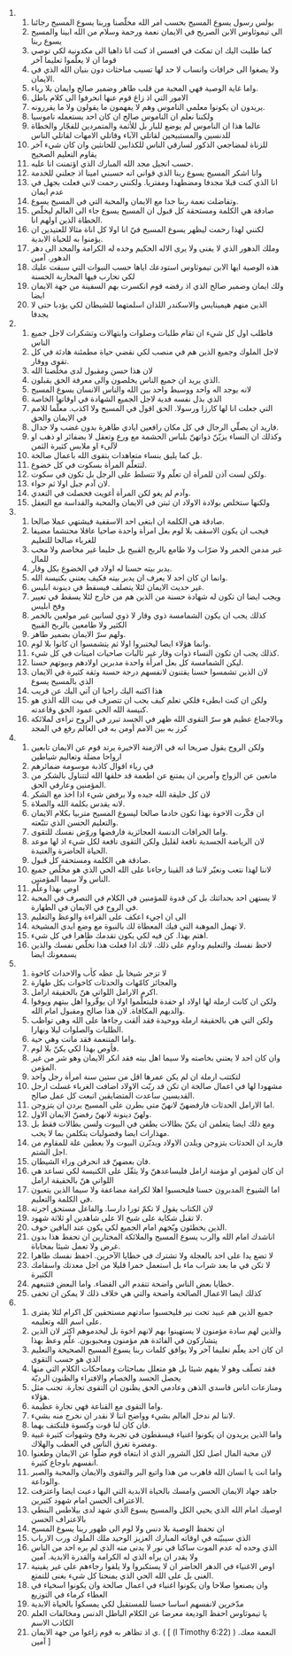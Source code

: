 <ol>
  <li>
    <ol>
      <li>بولس رسول يسوع المسيح بحسب امر الله مخلّصنا وربنا يسوع المسيح رجائنا</li>
      <li>الى تيموثاوس الابن الصريح في الايمان نعمة ورحمة وسلام من الله ابينا والمسيح يسوع ربنا</li>
      <li>كما طلبت اليك ان تمكث في افسس اذ كنت انا ذاهبا الى مكدونية لكي توصي قوما ان لا يعلّموا تعليما آخر</li>
      <li>ولا يصغوا الى خرافات وانساب لا حد لها تسبب مباحثات دون بنيان الله الذي في الايمان.</li>
      <li>واما غاية الوصية فهي المحبة من قلب طاهر وضمير صالح وايمان بلا رياء.</li>
      <li>الامور التي اذ زاغ قوم عنها انحرفوا الى كلام باطل</li>
      <li>يريدون ان يكونوا معلمي الناموس وهم لا يفهمون ما يقولون ولا ما يقررونه.</li>
      <li>ولكننا نعلم ان الناموس صالح ان كان احد يستعمله ناموسيا</li>
      <li>عالما هذا ان الناموس لم يوضع للبار بل للأثمة والمتمردين للفجّار والخطاة للدنسين والمستبيحين لقاتلي الآباء وقاتلي الامهات لقاتلي الناس</li>
      <li>للزناة لمضاجعي الذكور لسارقي الناس للكذابين للحانثين وان كان شيء آخر يقاوم التعليم الصحيح</li>
      <li>حسب انجيل مجد الله المبارك الذي اؤتمنت انا عليه.</li>
      <li>وانا اشكر المسيح يسوع ربنا الذي قواني انه حسبني امينا اذ جعلني للخدمة</li>
      <li>انا الذي كنت قبلا مجدفا ومضطهدا ومفتريا. ولكنني رحمت لاني فعلت بجهل في عدم ايمان</li>
      <li>وتفاضلت نعمة ربنا جدا مع الايمان والمحبة التي في المسيح يسوع.</li>
      <li>صادقة هي الكلمة ومستحقة كل قبول ان المسيح يسوع جاء الى العالم ليخلّص الخطاة الذين اولهم انا.</li>
      <li>لكنني لهذا رحمت ليظهر يسوع المسيح فيّ انا اولا كل اناة مثالا للعتيدين ان يؤمنوا به للحياة الابدية.</li>
      <li>وملك الدهور الذي لا يفنى ولا يرى الاله الحكيم وحده له الكرامة والمجد الى دهر الدهور. آمين</li>
      <li>هذه الوصية ايها الابن تيموثاوس استودعك اياها حسب النبوات التي سبقت عليك لكي تحارب فيها المحاربة الحسنة</li>
      <li>ولك ايمان وضمير صالح الذي اذ رفضه قوم انكسرت بهم السفينة من جهة الايمان ايضا</li>
      <li>الذين منهم هيمينايس والاسكندر اللذان اسلمتهما للشيطان لكي يؤدبا حتى لا يجدفا</li>
    </ol>
  </li>
  <li>
    <ol>
      <li>فاطلب اول كل شيء ان تقام طلبات وصلوات وابتهالات وتشكرات لاجل جميع الناس</li>
      <li>لاجل الملوك وجميع الذين هم في منصب لكي نقضي حياة مطمئنة هادئة في كل تقوى ووقار.</li>
      <li>لان هذا حسن ومقبول لدى مخلّصنا الله</li>
      <li>الذي يريد ان جميع الناس يخلصون والى معرفة الحق يقبلون.</li>
      <li>لانه يوجد اله واحد ووسيط واحد بين الله والناس الانسان يسوع المسيح</li>
      <li>الذي بذل نفسه فدية لاجل الجميع الشهادة في اوقاتها الخاصة</li>
      <li>التي جعلت انا لها كارزا ورسولا. الحق اقول في المسيح ولا اكذب. معلّما للامم في الايمان والحق</li>
      <li>فاريد ان يصلّي الرجال في كل مكان رافعين ايادي طاهرة بدون غضب ولا جدال.</li>
      <li>وكذلك ان النساء يزيّنّ ذواتهنّ بلباس الحشمة مع ورع وتعقل لا بضفائر او ذهب او لآلىء او ملابس كثيرة الثمن</li>
      <li>بل كما يليق بنساء متعاهدات بتقوى الله باعمال صالحة.</li>
      <li>لتتعلّم المرأة بسكوت في كل خضوع.</li>
      <li>ولكن لست آذن للمرأة ان تعلّم ولا تتسلط على الرجل بل تكون في سكوت.</li>
      <li>لان آدم جبل اولا ثم حواء.</li>
      <li>وآدم لم يغو لكن المرأة أغويت فحصلت في التعدي.</li>
      <li>ولكنها ستخلص بولادة الاولاد ان ثبتن في الايمان والمحبة والقداسة مع التعقل</li>
    </ol>
  </li>
  <li>
    <ol>
      <li>صادقة هي الكلمة ان ابتغى احد الاسقفية فيشتهي عملا صالحا.</li>
      <li>فيجب ان يكون الاسقف بلا لوم بعل امرأة واحدة صاحيا عاقلا محتشما مضيفا للغرباء صالحا للتعليم</li>
      <li>غير مدمن الخمر ولا ضرّاب ولا طامع بالربح القبيح بل حليما غير مخاصم ولا محب للمال</li>
      <li>يدبر بيته حسنا له اولاد في الخضوع بكل وقار.</li>
      <li>وانما ان كان احد لا يعرف ان يدبر بيته فكيف يعتني بكنيسة الله.</li>
      <li>غير حديث الايمان لئلا يتصلف فيسقط في دينونة ابليس.</li>
      <li>ويجب ايضا ان تكون له شهادة حسنة من الذين هم من خارج لئلا يسقط في تعيير وفخ ابليس</li>
      <li>كذلك يجب ان يكون الشمامسة ذوي وقار لا ذوي لسانين غير مولعين بالخمر الكثير ولا طامعين بالربح القبيح</li>
      <li>ولهم سرّ الايمان بضمير طاهر.</li>
      <li>وانما هؤلاء ايضا ليختبروا اولا ثم يتشمسوا ان كانوا بلا لوم.</li>
      <li>كذلك يجب ان تكون النساء ذوات وقار غير ثالبات صاحيات امينات في كل شيء.</li>
      <li>ليكن الشمامسة كل بعل امرأة واحدة مدبرين اولادهم وبيوتهم حسنا.</li>
      <li>لان الذين تشمسوا حسنا يقتنون لانفسهم درجة حسنة وثقة كثيرة في الايمان الذي بالمسيح يسوع</li>
      <li>هذا اكتبه اليك راجيا ان آتي اليك عن قريب</li>
      <li>ولكن ان كنت ابطىء فلكي تعلم كيف يجب ان تتصرف في بيت الله الذي هو كنيسة الله الحي عمود الحق وقاعدته.</li>
      <li>وبالاجماع عظيم هو سرّ التقوى الله ظهر في الجسد تبرر في الروح تراءى لملائكة كرز به بين الامم أومن به في العالم رفع في المجد</li>
    </ol>
  </li>
  <li>
    <ol>
      <li>ولكن الروح يقول صريحا انه في الازمنة الاخيرة يرتد قوم عن الايمان تابعين ارواحا مضلة وتعاليم شياطين</li>
      <li>في رياء اقوال كاذبة موسومة ضمائرهم</li>
      <li>مانعين عن الزواج وآمرين ان يمتنع عن اطعمة قد خلقها الله لتتناول بالشكر من المؤمنين وعارفي الحق.</li>
      <li>لان كل خليقة الله جيده ولا يرفض شيء اذا اخذ مع الشكر</li>
      <li>لانه يقدس بكلمة الله والصلاة.</li>
      <li>ان فكّرت الاخوة بهذا تكون خادما صالحا ليسوع المسيح متربيا بكلام الايمان والتعليم الحسن الذي تتبّعته.</li>
      <li>واما الخرافات الدنسة العجائزية فارفضها وروّض نفسك للتقوى.</li>
      <li>لان الرياضة الجسدية نافعة لقليل ولكن التقوى نافعة لكل شيء اذ لها موعد الحياة الحاضرة والعتيدة.</li>
      <li>صادقة هي الكلمة ومستحقة كل قبول.</li>
      <li>لاننا لهذا نتعب ونعيّر لاننا قد القينا رجاءنا على الله الحي الذي هو مخلّص جميع الناس ولا سيما المؤمنين.</li>
      <li>اوص بهذا وعلّم</li>
      <li>لا يستهن احد بحداثتك بل كن قدوة للمؤمنين في الكلام في التصرف في المحبة في الروح في الايمان في الطهارة.</li>
      <li>الى ان اجيء اعكف على القراءة والوعظ والتعليم</li>
      <li>لا تهمل الموهبة التي فيك المعطاة لك بالنبوة مع وضع ايدي المشيخة.</li>
      <li>اهتم بهذا. كن فيه لكي يكون تقدمك ظاهرا في كل شيء.</li>
      <li>لاحظ نفسك والتعليم وداوم على ذلك. لانك اذا فعلت هذا تخلّص نفسك والذين يسمعونك ايضا</li>
    </ol>
  </li>
  <li>
    <ol>
      <li>لا تزجر شيخا بل عظه كأب والاحداث كاخوة</li>
      <li>والعجائز كامّهات والحدثات كاخوات بكل طهارة</li>
      <li>اكرم الارامل اللواتي هنّ بالحقيقة ارامل.</li>
      <li>ولكن ان كانت ارملة لها اولاد او حفدة فليتعلّموا اولا ان يوقّروا اهل بيتهم ويوفوا والديهم المكافاة. لان هذا صالح ومقبول امام الله.</li>
      <li>ولكن التي هي بالحقيقة ارملة ووحيدة فقد ألقت رجاءها على الله وهي تواظب الطلبات والصلوات ليلا ونهارا.</li>
      <li>واما المتنعمة فقد ماتت وهي حية.</li>
      <li>فأوص بهذا لكي يكنّ بلا لوم.</li>
      <li>وان كان احد لا يعتني بخاصته ولا سيما اهل بيته فقد انكر الايمان وهو شر من غير المؤمن.</li>
      <li>لتكتتب ارملة ان لم يكن عمرها اقل من ستين سنة امرأة رجل واحد</li>
      <li>مشهودا لها في اعمال صالحة ان تكن قد ربّت الاولاد اضافت الغرباء غسلت ارجل القديسين ساعدت المتضايقين اتبعت كل عمل صالح.</li>
      <li>اما الارامل الحدثات فارفضهنّ لانهنّ متى بطرن على المسيح يردن ان يتزوجن.</li>
      <li>ولهنّ دينونة لانهنّ رفضنّ الايمان الاول.</li>
      <li>ومع ذلك ايضا يتعلمن ان يكنّ بطالات يطفن في البيوت ولسن بطالات فقط بل مهذارات ايضا وفضوليات يتكلمن بما لا يجب.</li>
      <li>فاريد ان الحدثات يتزوجن ويلدن الاولاد ويدبّرن البيوت ولا يعطين علة للمقاوم من اجل الشتم.</li>
      <li>فان بعضهنّ قد انحرفن وراء الشيطان.</li>
      <li>ان كان لمؤمن او مؤمنة ارامل فليساعدهنّ ولا يثقّل على الكنيسة لكي تساعد هي اللواتي هنّ بالحقيقة ارامل</li>
      <li>اما الشيوخ المدبرون حسنا فليحسبوا اهلا لكرامة مضاعفة ولا سيما الذين يتعبون في الكلمة والتعليم.</li>
      <li>لان الكتاب يقول لا تكمّ ثورا دارسا. والفاعل مستحق اجرته</li>
      <li>لا تقبل شكاية على شيخ الا على شاهدين او ثلاثة شهود.</li>
      <li>الذين يخطئون وبّخهم امام الجميع لكي يكون عند الباقين خوف.</li>
      <li>اناشدك امام الله والرب يسوع المسيح والملائكة المختارين ان تحفظ هذا بدون غرض ولا تعمل شيئا بمحاباة.</li>
      <li>لا تضع يدا على احد بالعجلة ولا تشترك في خطايا الآخرين. احفظ نفسك طاهرا</li>
      <li>لا تكن في ما بعد شراب ماء بل استعمل خمرا قليلا من اجل معدتك واسقامك الكثيرة</li>
      <li>خطايا بعض الناس واضحة تتقدم الى القضاء. واما البعض فتتبعهم.</li>
      <li>كذلك ايضا الاعمال الصالحة واضحة والتي هي خلاف ذلك لا يمكن ان تخفى</li>
    </ol>
  </li>
  <li>
    <ol>
      <li>جميع الذين هم عبيد تحت نير فليحسبوا سادتهم مستحقين كل اكرام لئلا يفترى على اسم الله وتعليمه.</li>
      <li>والذين لهم سادة مؤمنون لا يستهينوا بهم لانهم اخوة بل ليخدموهم اكثر لان الذين يتشاركون في الفائدة هم مؤمنون ومحبوبون. علّم وعظ بهذا</li>
      <li>ان كان احد يعلّم تعليما آخر ولا يوافق كلمات ربنا يسوع المسيح الصحيحة والتعليم الذي هو حسب التقوى</li>
      <li>فقد تصلّف وهو لا يفهم شيئا بل هو متعلل بمباحثات ومماحكات الكلام التي منها يحصل الحسد والخصام والافتراء والظنون الرديّة</li>
      <li>ومنازعات اناس فاسدي الذهن وعادمي الحق يظنون ان التقوى تجارة. تجنب مثل هؤلاء.</li>
      <li>واما التقوى مع القناعة فهي تجارة عظيمة.</li>
      <li>لاننا لم ندخل العالم بشيء وواضح اننا لا نقدر ان نخرج منه بشيء.</li>
      <li>فان كان لنا قوت وكسوة فلنكتف بهما.</li>
      <li>واما الذين يريدون ان يكونوا اغنياء فيسقطون في تجربة وفخ وشهوات كثيرة غبية ومضرة تغرق الناس في العطب والهلاك.</li>
      <li>لان محبة المال اصل لكل الشرور الذي اذ ابتغاه قوم ضلّوا عن الايمان وطعنوا انفسهم باوجاع كثيرة.</li>
      <li>واما انت يا انسان الله فاهرب من هذا واتبع البر والتقوى والايمان والمحبة والصبر والوداعة.</li>
      <li>جاهد جهاد الايمان الحسن وامسك بالحياة الابدية التي اليها دعيت ايضا واعترفت الاعتراف الحسن امام شهود كثيرين.</li>
      <li>اوصيك امام الله الذي يحيي الكل والمسيح يسوع الذي شهد لدى بيلاطس البنطي بالاعتراف الحسن</li>
      <li>ان تحفظ الوصية بلا دنس ولا لوم الى ظهور ربنا يسوع المسيح</li>
      <li>الذي سيبيّنه في اوقاته المبارك العزيز الوحيد ملك الملوك ورب الارباب</li>
      <li>الذي وحده له عدم الموت ساكنا في نور لا يدنى منه الذي لم يره احد من الناس ولا يقدر ان يراه الذي له الكرامة والقدرة الابدية. آمين</li>
      <li>اوص الاغنياء في الدهر الحاضر ان لا يستكبروا ولا يلقوا رجاءهم على غير يقينية الغنى بل على الله الحي الذي يمنحنا كل شيء بغنى للتمتع.</li>
      <li>وان يصنعوا صلاحا وان يكونوا اغنياء في اعمال صالحة وان يكونوا اسخياء في العطاء كرماء في التوزيع</li>
      <li>مدّخرين لانفسهم اساسا حسنا للمستقبل لكي يمسكوا بالحياة الابدية</li>
      <li>يا تيموثاوس احفظ الوديعة معرضا عن الكلام الباطل الدنس ومخالفات العلم الكاذب الاسم</li>
      <li>ي اذ تظاهر به قوم زاغوا من جهة الايمان. ( [ (I Timothy 6:22) ) النعمة معك. آمين ]</li>
    </ol>
  </li>
</ol>